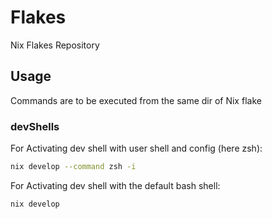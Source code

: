 # Flakes
Nix Flakes Repository

## Usage
Commands are to be executed from the same dir of Nix flake 
### devShells 

For Activating dev shell with user shell and config  (here zsh):

```bash
nix develop --command zsh -i
```

For Activating dev shell with the default bash shell:

```bash
nix develop 
```






